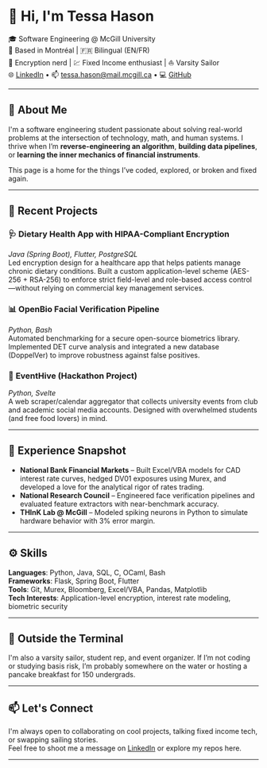 # 👋 Hi, I'm Tessa Hason

🎓 Software Engineering @ McGill University  
📍 Based in Montréal | 🇫🇷 Bilingual (EN/FR)  
🔐 Encryption nerd | 💹 Fixed Income enthusiast | ⛵ Varsity Sailor  
🌐 [LinkedIn](https://www.linkedin.com/in/tessahason) • 📫 tessa.hason@mail.mcgill.ca • 💻 [GitHub](https://github.com/tessahas)

---

## 🧠 About Me

I'm a software engineering student passionate about solving real-world problems at the intersection of technology, math, and human systems. I thrive when I’m **reverse-engineering an algorithm**, **building data pipelines**, or **learning the inner mechanics of financial instruments**.

This page is a home for the things I’ve coded, explored, or broken and fixed again.

---

## 🔨 Recent Projects

### 🩺 **Dietary Health App with HIPAA-Compliant Encryption**
*Java (Spring Boot), Flutter, PostgreSQL*  
Led encryption design for a healthcare app that helps patients manage chronic dietary conditions. Built a custom application-level scheme (AES-256 + RSA-256) to enforce strict field-level and role-based access control—without relying on commercial key management services.

### 📊 **OpenBio Facial Verification Pipeline**
*Python, Bash*  
Automated benchmarking for a secure open-source biometrics library. Implemented DET curve analysis and integrated a new database (DoppelVer) to improve robustness against false positives.

### 📅 **EventHive (Hackathon Project)**
*Python, Svelte*  
A web scraper/calendar aggregator that collects university events from club and academic social media accounts. Designed with overwhelmed students (and free food lovers) in mind.

---

## 💼 Experience Snapshot

- **National Bank Financial Markets** – Built Excel/VBA models for CAD interest rate curves, hedged DV01 exposures using Murex, and developed a love for the analytical rigor of rates trading.
- **National Research Council** – Engineered face verification pipelines and evaluated feature extractors with near-benchmark accuracy.
- **THInK Lab @ McGill** – Modeled spiking neurons in Python to simulate hardware behavior with 3% error margin.

---

## ⚙️ Skills

**Languages**: Python, Java, SQL, C, OCaml, Bash  
**Frameworks**: Flask, Spring Boot, Flutter  
**Tools**: Git, Murex, Bloomberg, Excel/VBA, Pandas, Matplotlib  
**Tech Interests**: Application-level encryption, interest rate modeling, biometric security

---

## 🧭 Outside the Terminal

I'm also a varsity sailor, student rep, and event organizer. If I’m not coding or studying basis risk, I’m probably somewhere on the water or hosting a pancake breakfast for 150 undergrads.

---

## 📫 Let's Connect

I'm always open to collaborating on cool projects, talking fixed income tech, or swapping sailing stories.  
Feel free to shoot me a message on [LinkedIn](https://www.linkedin.com/in/tessahason) or explore my repos here.

---
